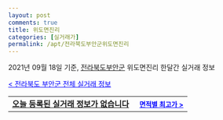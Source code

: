 ```yaml
---
layout: post
comments: true
title: 위도면진리
categories: [실거래가]
permalink: /apt/전라북도부안군위도면진리
---
```


2021년 09월 18일 기준, <a href="/apt/전라북도부안군">전라북도부안군</a> 위도면진리 한달간 실거래 정보

<a style="color: blue;" href="/apt/전라북도부안군">< 전라북도 부안군 전체 실거래 정보</a>
<!---- start ---->
<table>
  <tr>
    <td colspan="4" style="font-weight: bold;"><a href="/apt/전라북도부안군위도면진리{name_without_space}">오늘 등록된 실거래 정보가 없습니다</a> &nbsp;&nbsp;&nbsp; <a style="color: blue; font-size: smaller;" href="/apt/전라북도부안군위도면진리{name_without_space}">면적별 최고가 ></a></td>
  </tr>
    
</table>
<!---- end ---->
    